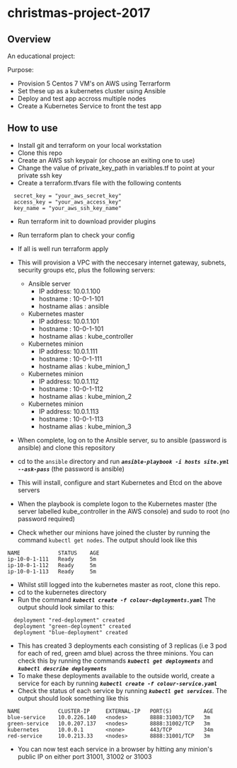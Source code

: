 # christmas-project-2017

## Overview

An educational project:
 
Purpose: 
* Provision 5 Centos 7 VM's on AWS using Terrarform
* Set these up as a kubernetes cluster using Ansible
* Deploy and test app accross multiple nodes 
* Create a Kubernetes Service to front the test app

## How to use

* Install git and terraform on your local workstation
* Clone this repo
* Create an AWS ssh keypair (or choose an exiting one to use)
* Change the value of private_key_path in variables.tf to point at your private ssh key
* Create a terraform.tfvars file with the following contents
```
  secret_key = "your_aws_secret_key"
  access_key = "your_aws_access_key"
  key_name = "your_aws_ssh_key_name"  
```
* Run terraform init to download provider plugins
* Run terraform plan to check your config
* If all is well run terraform apply
* This will provision a VPC with the neccesary internet gateway, subnets, security groups etc, plus the following servers:
  * Ansible server
    * IP address: 10.0.1.100  
    * hostname : 10-0-1-101
    * hostname alias : ansible
  * Kubernetes master 
    * IP address: 10.0.1.101  
    * hostname : 10-0-1-101
    * hostname alias : kube_controller
  * Kubernetes minion 
    * IP address: 10.0.1.111  
    * hostname : 10-0-1-111
    * hostname alias : kube_minion_1
  * Kubernetes minion 
    * IP address: 10.0.1.112  
    * hostname : 10-0-1-112
    * hostname alias : kube_minion_2
  * Kubernetes minion 
    * IP address: 10.0.1.113  
    * hostname : 10-0-1-113
    * hostname alias : kube_minion_3

* When complete, log on to the Ansible server, su to ansible (password is ansible) and clone this repository
* cd to the ```ansible``` directory and run ***```ansible-playbook -i hosts site.yml --ask-pass```*** (the password is ansible)
* This will install, configure and start Kubernetes and Etcd on the above servers
* When the playbook is complete logon to the Kubernetes master (the server labelled kube_controller in the AWS console) and sudo to root (no password required) 
* Check whether our minions have joined the cluster by running the command ```kubectl get nodes```. The output should look like this 
```
NAME            STATUS    AGE
ip-10-0-1-111   Ready     5m
ip-10-0-1-112   Ready     5m
ip-10-0-1-113   Ready     5m
```
* Whilst still logged into the kubernetes master as root, clone this repo. 
* cd to the kubernetes directory
* Run the command ***```kubectl create -f colour-deployments.yaml```***  The output should look similar to this: 
```
  deployment "red-deployment" created
  deployment "green-deployment" created
  deployment "blue-deployment" created
```
* This has created 3 deployments each consisting of 3 replicas (i.e 3 pod for each of red, green amd blue) across the three minions. You can check this by running the commands ***```kubectl get deployments```*** and ***```kubectl describe deployments```***
* To make these deployments available to the outside world, create a service for each by running ***```kubectl create -f colour-service.yaml```*** 
* Check the status of each service by running ***```kubectl get services```***. The output should look something like this 
```
NAME            CLUSTER-IP     EXTERNAL-IP   PORT(S)          AGE
blue-service    10.0.226.140   <nodes>       8888:31003/TCP   3m
green-service   10.0.207.137   <nodes>       8888:31002/TCP   3m
kubernetes      10.0.0.1       <none>        443/TCP          34m
red-service     10.0.213.33    <nodes>       8888:31001/TCP   3m
```
* You can now test each service in a browser by hitting any minion's public IP on either port 31001, 31002 or 31003
